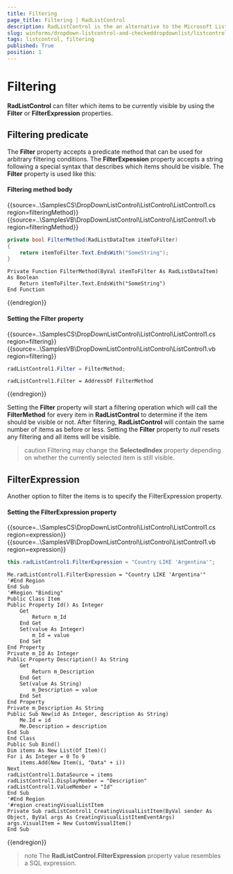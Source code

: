 ```yaml
---
title: Filtering
page_title: Filtering | RadListControl
description: RadListControl is the an alternative to the Microsoft ListBox control.
slug: winforms/dropdown-listcontrol-and-checkeddropdownlist/listcontrol/features/filtering
tags: listcontrol, filtering
published: True
position: 1  
---
```


# Filtering

__RadListControl__ can filter which items to be currently visible by using the __Filter__ or __FilterExpression__ properties. 

## Filtering predicate

The __Filter__ property accepts a predicate method that can be used for arbitrary filtering conditions. The __FilterExpession__ property accepts a string following a special syntax that describes which items should be visible. The __Filter__ property is used like this:

#### Filtering method body 

{{source=..\SamplesCS\DropDownListControl\ListControl\ListControl1.cs region=filteringMethod}} 
{{source=..\SamplesVB\DropDownListControl\ListControl\ListControl1.vb region=filteringMethod}} 

````C#
private bool FilterMethod(RadListDataItem itemToFilter)
{
    return itemToFilter.Text.EndsWith("SomeString");
}

````
````VB.NET
Private Function FilterMethod(ByVal itemToFilter As RadListDataItem) As Boolean
    Return itemToFilter.Text.EndsWith("SomeString")
End Function

````

{{endregion}} 


#### Setting the Filter property 

{{source=..\SamplesCS\DropDownListControl\ListControl\ListControl1.cs region=filtering}} 
{{source=..\SamplesVB\DropDownListControl\ListControl\ListControl1.vb region=filtering}} 

````C#
radListControl1.Filter = FilterMethod;

````
````VB.NET
radListControl1.Filter = AddressOf FilterMethod

````

{{endregion}} 
 
Setting the __Filter__ property will start a filtering operation which will call the __FilterMethod__ for every item in __RadListControl__ to determine if the item should be visible or not. After filtering, __RadListControl__ will contain the same number of items as before or less. Setting the __Filter__ property to *null* resets any filtering and all items will be visible. 

>caution Filtering may change the __SelectedIndex__ property depending on whether the currently selected item is still visible.
        
## FilterExpression

Another option to filter the items is to specify the FilterExpression property.

#### Setting the FilterExpression property 

{{source=..\SamplesCS\DropDownListControl\ListControl\ListControl1.cs region=expression}} 
{{source=..\SamplesVB\DropDownListControl\ListControl\ListControl1.vb region=expression}} 

````C#
this.radListControl1.FilterExpression = "Country LIKE 'Argentina'";

````
````VB.NET
Me.radListControl1.FilterExpression = "Country LIKE 'Argentina'"
'#End Region
End Sub
'#Region "Binding"
Public Class Item
Public Property Id() As Integer
    Get
        Return m_Id
    End Get
    Set(value As Integer)
        m_Id = value
    End Set
End Property
Private m_Id As Integer
Public Property Description() As String
    Get
        Return m_Description
    End Get
    Set(value As String)
        m_Description = value
    End Set
End Property
Private m_Description As String
Public Sub New(id As Integer, description As String)
    Me.Id = id
    Me.Description = description
End Sub
End Class
Public Sub Bind()
Dim items As New List(Of Item)()
For i As Integer = 0 To 9
    items.Add(New Item(i, "Data" + i))
Next
radListControl1.DataSource = items
radListControl1.DisplayMember = "Description"
radListControl1.ValueMember = "Id"
End Sub
'#End Region
'#region creatingVisualListItem
Private Sub radListControl1_CreatingVisualListItem(ByVal sender As Object, ByVal args As CreatingVisualListItemEventArgs)
args.VisualItem = New CustomVisualItem()
End Sub

````

{{endregion}} 

>note The __RadListControl.FilterExpression__ property value resembles a SQL expression.
